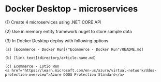 # Docker Desktop - microservices

(1) Create 4 microservices using .NET CORE API

(2) Use in memory entity framework nuget to store sample data

(3) In Docker Desktop deploy with following options

    (a) [Ecommerce - Docker Run]("Ecommerce - Docker Run"/README.md)

    (b) [link text](directory/article-name.md)

    (c) Ecommerce - Istio Run
    <a href="https://learn.microsoft.com/en-us/azure/virtual-network/ddos-protection-overview">Azure DDOS Protection Standard</a>



